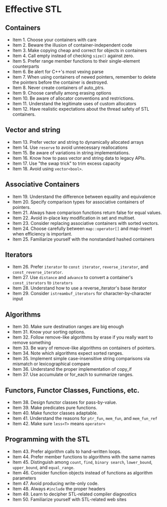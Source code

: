 # Effective STL
## Containers
- Item 1. Choose your containers with care
- Item 2. Beware the illusion of container-independent code
- Item 3. Make copying cheap and correct for objects in containers
- Item 4. Call empty instead of checking `size()` against zero.
- Item 5. Prefer range member functions to their single-element counterparts
- Item 6. Be alert for C++'s most vexing parse
- Item 7. When using containers of newed pointers, remember to delete the pointers before the container is destroyed.
- Item 8. Never create containers of auto_ptrs.
- Item 9. Choose carefully among erasing options
- Item 10. Be aware of allocator conventions and restrictions.
- Item 11. Understand the legitimate uses of custom allocators
- Item 12. Have realistic expectations about the thread safety of STL containers.

## Vector and string
- Item 13. Prefer vector and string to dynamically allocated arrays
- Item 14. Use `reserve` to avoid unnecessary reallocations
- Item 15. Be aware of variations in string implementations.
- Item 16. Know how to pass vector and string data to legacy APIs.
- Item 17. Use "the swap trick" to trim excess capacity
- Item 18. Avoid using `vector<bool>`.

## Associative Containers
- Item 19. Understand the difference between equality and equivalence
- Item 20. Specify comparison types for associative containers of pointers.
- Item 21. Always have comparison functions return false for equal values.
- Item 22. Avoid in-place key modification in set and multiset.
- Item 23. Consider replacing associative containers with sorted vectors.
- Item 24. Choose carefully between `map::operator[]` and map-insert when efficiency is important.
- Item 25. Familiarize yourself with the nonstandard hashed containers

## Iterators
- Item 26. Prefer `iterator` to `const iterator`, `reverse_iterator`, and `const_reverse_iterator`.
- Item 27. Use `distance` and `advance` to convert a container's `const_iterators` to `iterators`
- Item 28. Understand how to use a reverse_iterator's base iterator
- Item 29. Consider `istreambuf_iterators` for character-by-character input

## Algorithms
- Item 30. Make sure destination ranges are big enough
- Item 31. Know your sorting options.
- Item 32. Follow remove-like algorithms by erase if you really want to remove something
- Item 33. Be wary of remove-like algorithms on containers of pointers.
- Item 34. Note which algorithms expect sorted ranges.
- Item 35. Implement simple case-insensitive string comparisons via mismatch or lexicographical compare
- Item 36. Understand the proper implementation of copy_if
- Item 37. Use accumulate or for_each to summarize ranges.

## Functors, Functor Classes, Functions, etc.
- Item 38. Design functor classes for pass-by-value.
- Item 39. Make predicates pure functions.
- Item 40. Make functor classes adaptable.
- Item 41. Understand the reasons for `ptr_fun`, `mem_fun`, and `mem_fun_ref`
- Item 42. Make sure `less<T>` means `operator<`

## Programming with the STL
- Item 43. Prefer algorithm calls to hand-written loops.
- Item 44. Prefer member functions to algorithms with the same names
- Item 45. Distinguish among `count`, `find`, `binary search`, `lower_bound`, `upper_bound`, and `equal_range`.
- Item 46. Consider function objects instead of functions as algorithm parameters
- Item 47. Avoid producing write-only code.
- Item 48. Always `#include` the proper headers
- Item 49. Learn to decipher STL-related compiler diagnostics
- Item 50. Familiarize yourself with STL-related web sites
